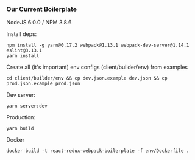 ### Our Current Boilerplate

NodeJS 6.0.0 / NPM 3.8.6

Install deps:

    npm install -g yarn@0.17.2 webpack@1.13.1 webpack-dev-server@1.14.1 eslint@3.13.1
    yarn install

Create all (it's important) env configs (client/builder/env) from examples

    cd client/builder/env && cp dev.json.example dev.json && cp prod.json.example prod.json

Dev server:

    yarn server:dev

Production:

    yarn build

Docker

    docker build -t react-redux-webpack-boilerplate -f env/Dockerfile .